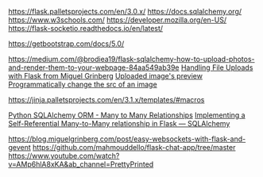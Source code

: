 <!-- USED RESOURCES -->

<!-- Docs -->
https://flask.palletsprojects.com/en/3.0.x/
https://docs.sqlalchemy.org/
https://www.w3schools.com/
https://developer.mozilla.org/en-US/
https://flask-socketio.readthedocs.io/en/latest/

<!-- Bootstrap Docs -->
https://getbootstrap.com/docs/5.0/

<!-- Image Upload -->
https://medium.com/@brodiea19/flask-sqlalchemy-how-to-upload-photos-and-render-them-to-your-webpage-84aa549ab39e
[Handling File Uploads with Flask from Miguel Grinberg](https://blog.miguelgrinberg.com/post/handling-file-uploads-with-flask)
[Uploaded image's preview](https://dev.to/thecoollearner/how-to-show-image-upload-preview-44g5)
[Programmatically change the src of an image](https://stackoverflow.com/questions/11722400/programmatically-change-the-src-of-an-img-tag)

<!-- Creating & Importing Components -->
https://jinja.palletsprojects.com/en/3.1.x/templates/#macros

<!-- AJAX - Used fetch instead -->
<!-- https://stackoverflow.com/questions/42601478/flask-calling-python-function-on-button-onclick-event  -->

<!-- Many to many relations, many to many self referencing -->
[Python SQLAlchemy ORM - Many to Many Relationships](https://www.youtube.com/watch?v=iosh_DWnliE&t=1s&ab_channel=ZeqTech)
[Implementing a Self-Referential Many-to-Many relationship in Flask — SQLAlchemy](https://medium.com/@mandyranero/how-to-implement-and-use-a-flask-sqlalchemy-self-referential-many-to-many-relationship-11aa0179e13a)


<!-- Live-Time Features (SocketIO) -->
https://blog.miguelgrinberg.com/post/easy-websockets-with-flask-and-gevent
https://github.com/mahmouddello/flask-chat-app/tree/master
https://www.youtube.com/watch?v=AMp6hlA8xKA&ab_channel=PrettyPrinted